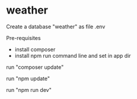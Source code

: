 # weather

Create a database "weather" as file .env

Pre-requisites
- install composer
- install npm
run command line and set in app dir 

run "composer update"

run "npm update"

run "npm run dev"
